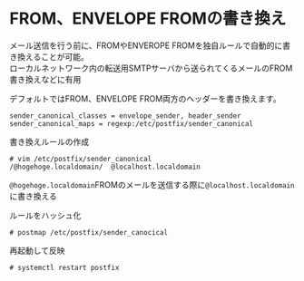 # FROM、ENVELOPE FROMの書き換え
メール送信を行う前に、FROMやENVEROPE FROMを独自ルールで自動的に書き換えることが可能。  
ローカルネットワーク内の転送用SMTPサーバから送られてくるメールのFROM書き換えなどに有用  


デフォルトではFROM、ENVELOPE FROM両方のヘッダーを書き換えます。

```
sender_canonical_classes = envelope_sender, header_sender
sender_canonical_maps = regexp:/etc/postfix/sender_canonical
```

書き換えルールの作成  

```
# vim /etc/postfix/sender_canonical
/@hogehoge.localdomain/  @localhost.localdomain
```

`@hogehoge.localdomain`FROMのメールを送信する際に`@localhost.localdomain`に書き換える  

ルールをハッシュ化  

```
# postmap /etc/postfix/sender_canocical
```

再起動して反映  

```
# systemctl restart postfix
```
